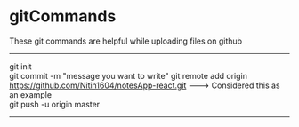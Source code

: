 # gitCommands                                                                                                                                                                       
These git commands are helpful while uploading files on github                                                    
___________________________________________________________________________________________________________ 
git init  
git commit -m "message you want to write" 
git remote add origin https://github.com/Nitin1604/notesApp-react.git ---> Considered this as an example  
git push -u origin master   
____________________________________________________________________________________________________________
